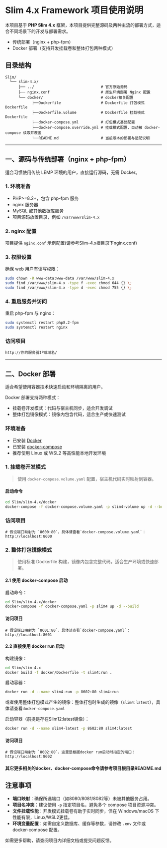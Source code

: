 # Slim 4.x Framework 项目使用说明

本项目基于 **PHP Slim 4.x** 框架，本项目提供完整源码及两种主流的部署方式，适合不同场景下的开发与部署需求。

- 传统部署（nginx + php-fpm）
- Docker 部署（支持开发挂载卷和整体打包两种模式）

## 目录结构

```text
Slim/
  └── slim-4.x/
      ├── ../                              # 官方原始源码
      ├── nginx.conf                       # 原生环境部署 Nginx 配置
      └── docker/                          # docker相关配置
            ├──Dockerfile                  # Dockerfile 打包模式Dockerfile
            ├──Dockerfile.volume           # Dockerfile 挂载模式Dockerfile
            ├──docker-compose.yml          # 打包模式基础配置
            ├──docker-compose.override.yml # 挂载模式配置，自动被 docker-compose 读取并覆盖
            └──README.md                   # 当前版本的部署与适配说明
```

---

## 一、源码与传统部署（nginx + php-fpm）

适合习惯使用传统 LEMP 环境的用户，直接运行源码，无需 Docker。

### 1. 环境准备

- PHP>=8.2+，包含 php-fpm 服务
- nginx 服务器
- MySQL 或其他数据库服务
- 项目源码放置目录，例如 `/var/www/slim-4.x`

### 2. nginx 配置

项目提供 `nginx.conf` 示例配置(请参考Slim-4.x根目录下nginx.conf)

### 3. 权限设置

确保 web 用户有读写权限：

```bash
sudo chown -R www-data:www-data /var/www/slim-4.x
sudo find /var/www/slim-4.x -type f -exec chmod 644 {} \;
sudo find /var/www/slim-4.x -type d -exec chmod 755 {} \;
```

### 4. 重启服务并访问

重启 php-fpm 与 nginx：

```bash
sudo systemctl restart php8.2-fpm
sudo systemctl restart nginx
```

### 访问项目

```
http://你的服务器IP或域名/
```

---

## 二、Docker 部署

适合希望使用容器技术快速启动和环境隔离的用户。

Docker 部署支持两种模式：

- 挂载卷开发模式：代码与宿主机同步，适合开发调试
- 整体打包镜像模式：镜像内包含代码，适合生产或快速测试

### 环境准备

- 已安装 [Docker](https://docs.docker.com/get-docker/)
- 已安装 [docker-compose](https://docs.docker.com/compose/install/)
- 推荐使用 Linux 或 WSL2 等高性能本地开发环境

### 1. 挂载卷开发模式

> 使用 `docker-compose.volume.yaml` 配置，宿主机代码实时映射到容器。

#### 启动命令

```bash
cd Slim/slim-4.x/docker
docker-compose -f docker-compose.volume.yaml -p slim4-volume up -d --build
```

### 访问项目

```
# 假设端口映射为 `8600:80`，具体请查看`docker-compose.volume.yaml`：
http://localhost:8600
```

### 2. 整体打包镜像模式

> 使用标准 Dockerfile 构建，镜像内包含完整代码，适合生产环境或快速部署。

#### 2.1 使用 docker-compose 启动

启动命令：

```bash
cd Slim/slim-4.x/docker
docker-compose -f docker-compose.yaml -p slim4 up -d --build
```

#### 访问项目

```
# 假设端口映射为 `8601:80`，具体请查看`docker-compose.yaml`：
http://localhost:8601
```

#### 2.2 直接使用 docker run 启动

构建镜像：

```bash
cd Slim/slim-4.x
docker build -f docker/Dockerfile -t slim4:run .
```

启动容器：

```bash
docker run -d --name slim4-run -p 8602:80 slim4:run
```

或者使用整体打包模式产生的镜像：整体打包时生成的镜像（`slim4:latest`），具体请查看`docker-compose.yaml`

启动容器（前提是存在Slim12:latest镜像）：

```bash
docker run -d --name slim4-latest -p 8602:80 slim4:latest
```

#### 访问项目

```
# 假设端口映射为 `8602:80`，这里是根据docker run启动时指定的端口：
http://localhost:8602
```

#### 其它更多相关的docker、docker-compose命令请参考项目根目录README.md

## 注意事项

- **端口映射**：确保所选端口（如8080/8081/8082等）未被其他服务占用。
- **项目名冲突**：建议使用 `-p` 指定项目名，避免多个 compose 项目资源冲突。
- **文件挂载性能**：开发模式挂载卷有助于实时同步，但在 Windows/macOS 下性能有限，Linux/WSL2更佳。
- **环境变量配置**：如需自定义数据库、缓存等参数，请修改 `.env` 文件或 docker-compose 配置。

如需更多帮助，请查阅项目内详细文档或提交问题反馈。
